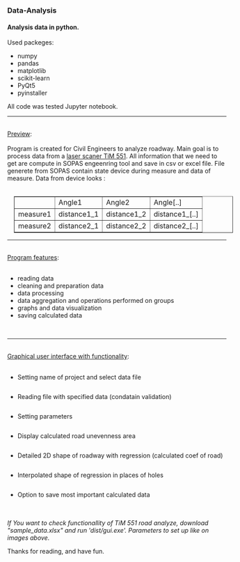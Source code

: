 <h3>Data-Analysis</h3>

<h4>Analysis data in python.</h4>

Used packeges:
<ul>
    <li>numpy</li>
    <li>pandas</li>
    <li>matplotlib</li>
    <li>scikit-learn</li>
    <li>PyQt5</li>
    <li>pyinstaller</li>
</ul>
All code was tested Jupyter notebook.
<br>
<hr>
<br>
<u>Preview</u>: <br>
<br>
Program is created for Civil Engineers to analyze roadway.
Main goal is to process data from a <a href="https://www.sick.com/us/en/detection-and-ranging-solutions/2d-lidar-sensors/tim5xx/tim551-2050001/p/p343045">laser scaner TiM 551</a>.
All information that we need to get are compute in SOPAS engeenring tool and save in csv or excel file.
File generete from SOPAS contain state device during measure and data of measure.
Data from device looks :
<br><br>
<table border="1" style="margin-left:15px">
    <tr>
        <td></td>
        <td>Angle1</td>
        <td>Angle2</td>
        <td>Angle[..]</td>
    </tr>
    <tr>
        <td>measure1</td>
        <td>distance1_1</td>
        <td>distance1_2</td>
        <td>distance1_[..]</td>
    </tr>
    <tr>
        <td>measure2</td>
        <td>distance2_1</td>
        <td>distance2_2</td>
        <td>distance2_[..]</td>
    </tr>
</table>
<hr>
<br>
<u>Program features</u>: <br>
<br>
<ul>
    <li>reading data</li>
    <li>cleaning and preparation data</li>
    <li>data processing</li>
    <li>data aggregation and operations performed on groups</li>
    <li>graphs and data visualization</li>
    <li>saving calculated data</li>
</ul>
<br>
<hr>
<br>
<u>Graphical user interface with functionality</u>: <br>
<br>
<img src="git_img/intro1.png" alt="">
<ul>
    <li>
        <p>Setting name of project and select data file </p>
    </li>
</ul>
<img src="git_img/intro2.png" alt="">
<ul>
    <li>
        <p>Reading file with specified data (condatain validation)</p>
    </li>
</ul>
<img src="git_img/intro4.png" alt="">
<ul>
    <li>
        <p>Setting parameters </p>
    </li>
</ul>


<img src="git_img/intro5.png" alt="">
<ul>
    <li>
        <p>Display calculated road unevenness area</p>
    </li>
</ul>

<img src="git_img/intro6.png" alt="">
<ul>
    <li>
        <p>Detailed 2D shape of roadway with regression (calculated coef of road)</p>
    </li>

</ul>

<img src="git_img/intro7.png" alt="">
<ul>
    <li>
        <p>Interpolated shape of regression in places of holes</p>
    </li>
</ul>

<img src="git_img/intro8.png" alt="">
<ul>
    <li>
        <p>Option to save most important calculated data</p>
    </li>
</ul>


<br><br>
<em>If You want to check functionallity of TiM 551 road analyze, download "sample_data.xlsx" and run 'dist/gui.exe'. Parameters to set up like on images above.</em>
<br>
<p>Thanks for reading, and have fun.</p>